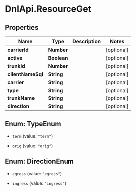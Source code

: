 # DnlApi.ResourceGet

## Properties
Name | Type | Description | Notes
------------ | ------------- | ------------- | -------------
**carrierId** | **Number** |  | [optional] 
**active** | **Boolean** |  | [optional] 
**trunkId** | **Number** |  | [optional] 
**clientNameSql** | **String** |  | [optional] 
**carrier** | **String** |  | [optional] 
**type** | **String** |  | [optional] 
**trunkName** | **String** |  | [optional] 
**direction** | **String** |  | [optional] 


<a name="TypeEnum"></a>
## Enum: TypeEnum


* `term` (value: `"term"`)

* `orig` (value: `"orig"`)




<a name="DirectionEnum"></a>
## Enum: DirectionEnum


* `egress` (value: `"egress"`)

* `ingress` (value: `"ingress"`)




